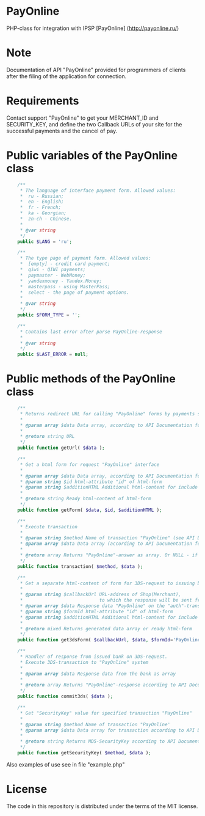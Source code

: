 # PayOnline

PHP-class for integration with IPSP [PayOnline] (http://payonline.ru/)


# Note

Documentation of API "PayOnline" provided for programmers of clients after the filing of the application for connection.


# Requirements

Contact support "PayOnline" to get your MERCHANT_ID and SECURITY_KEY, and define the two Callback URLs of your site for the successful payments and the cancel of pay.


# Public variables of the PayOnline class

```php
	/**
	 * The language of interface payment form. Allowed values:
	 *	ru - Russian;
	 *	en - English;
	 *	fr - French;
	 *	ka - Georgian;
	 *	zn-ch - Chinese.
	 *
	 * @var string
	 */
	public $LANG = 'ru';

	/**
	 * The type page of payment form. Allowed values:
	 *	[empty] - credit card payment;
	 *	qiwi - QIWI payments;
	 *	paymaster - WebMoney;
	 *	yandexmoney - Yandex.Money;
	 *	masterpass - using MasterPass;
	 *	select - the page of payment options.
	 *
	 * @var string
	 */
	public $FORM_TYPE = '';

	/**
	 * Contains last error after parse PayOnline-response
	 *
	 * @var string
	 */
	public $LAST_ERROR = null;
```


# Public methods of the PayOnline class

```php
	/**
	 * Returns redirect URL for calling "PayOnline" forms by payments server side
	 *
	 * @param array $data Data array, according to API Documentation for "Standart"-scheme
	 *
	 * @return string URL
	 */
	public function getUrl( $data );

	/**
	 * Get a html form for request "PayOnline" interface
	 *
	 * @param array $data Data array, according to API Documentation for "Standart"-scheme.
	 * @param string $id html-attribute "id" of html-form
	 * @param string $additionHTML Additional html-content for include into form.
	 *
	 * @return string Ready html-content of html-form
	 */
	public function getForm( $data, $id, $additionHTML );

	/**
	 * Execute transaction
	 *
	 * @param string $method Name of transaction "PayOnline" (see API Documentation)
	 * @param array $data Data array (according to API Documentation for transaction)
	 *
	 * @return array Returns "PayOnline"-answer as array. Or NULL - if there is some error.
	 */
	public function transaction( $method, $data );

	/**
	 * Get a separate html-content of form for 3DS-request to issuing bank.
	 *
	 * @param string $callbackUrl URL-address of Shop(Merchant), 
	 *                            to which the response will be sent from the bank
	 * @param array $data Response data "PayOnline" on the "auth"-transaction (when demand 3DS)
	 * @param string $formId html-attribute "id" of html-form
	 * @param string $additionHTML Additional html-content for include into form.
	 *
	 * @return mixed Returns generated data array or ready html-form
	 */
	public function get3dsForm( $callbackUrl, $data, $formId='PayOnlinePaReq', $additionHTML=null );

	/**
	 * Handler of response from issued bank on 3DS-request.
	 * Execute 3DS-transaction to "PayOnline" system
	 *
	 * @param array $data Response data from the bank as array
	 *
	 * @return array Returns "PayOnline"-response according to API Documentation
	 */
	public function commit3ds( $data );

	/**
	 * Get "SecurityKey" value for specified transaction "PayOnline" 
	 *
	 * @param string $method Name of transaction "PayOnline'
	 * @param array $data Data array for transaction according to API Documentation
	 *
	 * @return string Returns MD5-SecurityKey according to API Documentation "PayOnline"
	 */
	public function getSecurityKey( $method, $data );
```

Also examples of use see in file "example.php"


# License

The code in this repository is distributed under the terms of the MIT license.

